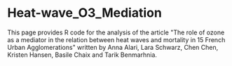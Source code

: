 # Heat-wave_O3_Mediation

This page provides R code for the analysis of the article "The role of ozone as a mediator in the relation between heat waves and mortality in 15 French Urban Agglomerations" written by Anna Alari, Lara Schwarz, Chen Chen, Kristen Hansen, Basile Chaix and Tarik Benmarhnia.
